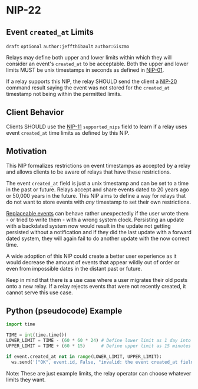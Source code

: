 NIP-22
======

Event `created_at` Limits
---------------------------

`draft` `optional` `author:jeffthibault` `author:Giszmo`

Relays may define both upper and lower limits within which they will consider an event's `created_at` to be acceptable. Both the upper and lower limits MUST be unix timestamps in seconds as defined in [NIP-01](01.md).

If a relay supports this NIP, the relay SHOULD send the client a [NIP-20](20.md) command result saying the event was not stored for the `created_at` timestamp not being within the permitted limits.

Client Behavior
---------------

Clients SHOULD use the [NIP-11](11.md) `supported_nips` field to learn if a relay uses event `created_at` time limits as defined by this NIP.

Motivation
----------

This NIP formalizes restrictions on event timestamps as accepted by a relay and allows clients to be aware of relays that have these restrictions.

The event `created_at` field is just a unix timestamp and can be set to a time in the past or future. Relays accept and share events dated to 20 years ago or 50,000 years in the future. This NIP aims to define a way for relays that do not want to store events with *any* timestamp to set their own restrictions.

[Replaceable events](16.md#replaceable-events) can behave rather unexpectedly if the user wrote them - or tried to write them - with a wrong system clock. Persisting an update with a backdated system now would result in the update not getting persisted without a notification and if they did the last update with a forward dated system, they will again fail to do another update with the now correct time.

A wide adoption of this NIP could create a better user experience as it would decrease the amount of events that appear wildly out of order or even from impossible dates in the distant past or future.

Keep in mind that there is a use case where a user migrates their old posts onto a new relay. If a relay rejects events that were not recently created, it cannot serve this use case.


Python (pseudocode) Example
---------------------------

```python
import time

TIME = int(time.time())
LOWER_LIMIT = TIME - (60 * 60 * 24) # Define lower limit as 1 day into the past
UPPER_LIMIT = TIME + (60 * 15)      # Define upper limit as 15 minutes into the future

if event.created_at not in range(LOWER_LIMIT, UPPER_LIMIT):
  ws.send('["OK", event.id, False, "invalid: the event created_at field is out of the acceptable range (-24h, +15min) for this relay"]')
```
Note: These are just example limits, the relay operator can choose whatever limits they want.
